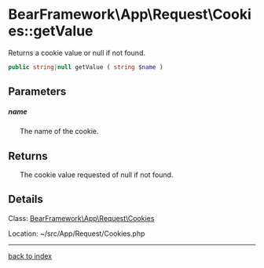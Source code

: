 # BearFramework\App\Request\Cookies::getValue

Returns a cookie value or null if not found.

```php
public string|null getValue ( string $name )
```

## Parameters

##### name

&nbsp;&nbsp;&nbsp;&nbsp;&nbsp;&nbsp;The name of the cookie.

## Returns

&nbsp;&nbsp;&nbsp;&nbsp;&nbsp;&nbsp;The cookie value requested of null if not found.

## Details

Class: [BearFramework\App\Request\Cookies](bearframework.app.request.cookies.class.md)

Location: ~/src/App/Request/Cookies.php

---

[back to index](index.md)

